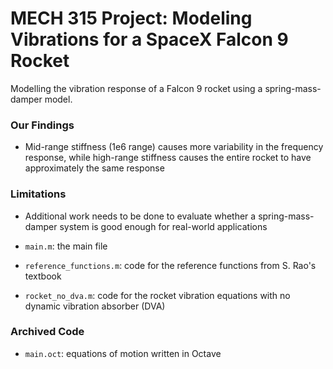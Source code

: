 # MECH 315 Project: Modeling Vibrations for a SpaceX Falcon 9 Rocket

Modelling the vibration response of a Falcon 9 rocket using a spring-mass-damper model.

### Our Findings

+ Mid-range stiffness (1e6 range) causes more variability in the frequency response, while high-range stiffness causes the entire rocket to have approximately the same response

### Limitations

+ Additional work needs to be done to evaluate whether a spring-mass-damper system is good enough for real-world applications

+ `main.m`: the main file
+ `reference_functions.m`: code for the reference functions from S. Rao's textbook 
+ `rocket_no_dva.m`: code for the rocket vibration equations with no dynamic vibration absorber (DVA)

### Archived Code
+ `main.oct`: equations of motion written in Octave
